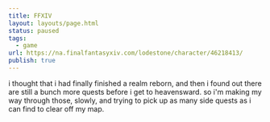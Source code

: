 ```yaml
---
title: FFXIV
layout: layouts/page.html
status: paused
tags:
  - game
url: https://na.finalfantasyxiv.com/lodestone/character/46218413/
publish: true
---
```

i thought that i had finally finished a realm reborn, and then i found out there are still a bunch more quests before i get to heavensward. so i'm making my way through those, slowly, and trying to pick up as many side quests as i can find to clear off my map.